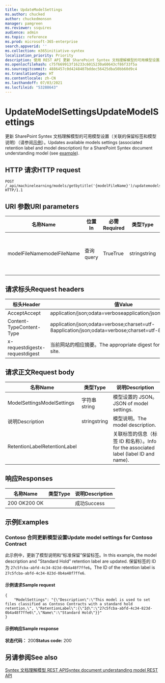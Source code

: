 ```yaml
---
title: UpdateModelSettings
ms.author: chucked
author: chuckedmonson
manager: pamgreen
ms.reviewer: ssquires
audience: admin
ms.topic: reference
ms.prod: microsoft-365-enterprise
search.appverid: ''
ms.collection: m365initiative-syntex
localization_priority: Priority
description: 使用 REST API 更新 SharePoint Syntex 文档理解模型的可用模型设置。
ms.openlocfilehash: c75f669913f16233c6015230a60643cf86f33f5a
ms.sourcegitcommit: 4886457c0d4248407bddec56425dba50bb60d9c4
ms.translationtype: HT
ms.contentlocale: zh-CN
ms.lasthandoff: 07/03/2021
ms.locfileid: "53288643"
---
```

# <a name="updatemodelsettings"></a><span data-ttu-id="484e5-103">UpdateModelSettings</span><span class="sxs-lookup"><span data-stu-id="484e5-103">UpdateModelSettings</span></span>

<span data-ttu-id="484e5-104">更新 SharePoint Syntex 文档理解模型的可用模型设置（关联的保留标签和模型说明）（请参阅[示例](rest-updatemodelsettings-method.md#examples)）。</span><span class="sxs-lookup"><span data-stu-id="484e5-104">Updates available models settings (associated retention label and model description) for a SharePoint Syntex document understanding model (see [example](rest-updatemodelsettings-method.md#examples)).</span></span>

## <a name="http-request"></a><span data-ttu-id="484e5-105">HTTP 请求</span><span class="sxs-lookup"><span data-stu-id="484e5-105">HTTP request</span></span>

```HTTP
POST /_api/machinelearning/models/getbytitle('{modelFileName}')/updatemodelsettings HTTP/1.1
```

## <a name="uri-parameters"></a><span data-ttu-id="484e5-106">URI 参数</span><span class="sxs-lookup"><span data-stu-id="484e5-106">URI parameters</span></span>

|<span data-ttu-id="484e5-107">名称</span><span class="sxs-lookup"><span data-stu-id="484e5-107">Name</span></span> |<span data-ttu-id="484e5-108">位置</span><span class="sxs-lookup"><span data-stu-id="484e5-108">In</span></span> |<span data-ttu-id="484e5-109">必需</span><span class="sxs-lookup"><span data-stu-id="484e5-109">Required</span></span>|<span data-ttu-id="484e5-110">类型</span><span class="sxs-lookup"><span data-stu-id="484e5-110">Type</span></span>|<span data-ttu-id="484e5-111">说明</span><span class="sxs-lookup"><span data-stu-id="484e5-111">Description</span></span>|
|-----|---|--------|----|-----------|
|<span data-ttu-id="484e5-112">modelFileName</span><span class="sxs-lookup"><span data-stu-id="484e5-112">modelFileName</span></span>|<span data-ttu-id="484e5-113">查询</span><span class="sxs-lookup"><span data-stu-id="484e5-113">query</span></span>|<span data-ttu-id="484e5-114">True</span><span class="sxs-lookup"><span data-stu-id="484e5-114">True</span></span>|<span data-ttu-id="484e5-115">string</span><span class="sxs-lookup"><span data-stu-id="484e5-115">string</span></span>|<span data-ttu-id="484e5-116">Syntex 模型文件的名称。</span><span class="sxs-lookup"><span data-stu-id="484e5-116">Name of the Syntex model file.</span></span>|

## <a name="request-headers"></a><span data-ttu-id="484e5-117">请求标头</span><span class="sxs-lookup"><span data-stu-id="484e5-117">Request headers</span></span>

| <span data-ttu-id="484e5-118">标头</span><span class="sxs-lookup"><span data-stu-id="484e5-118">Header</span></span> | <span data-ttu-id="484e5-119">值</span><span class="sxs-lookup"><span data-stu-id="484e5-119">Value</span></span> |
|--------|-------|
|<span data-ttu-id="484e5-120">Accept</span><span class="sxs-lookup"><span data-stu-id="484e5-120">Accept</span></span>|<span data-ttu-id="484e5-121">application/json;odata=verbose</span><span class="sxs-lookup"><span data-stu-id="484e5-121">application/json;odata=verbose</span></span>|
|<span data-ttu-id="484e5-122">Content-Type</span><span class="sxs-lookup"><span data-stu-id="484e5-122">Content-Type</span></span>|<span data-ttu-id="484e5-123">application/json;odata=verbose;charset=utf-8</span><span class="sxs-lookup"><span data-stu-id="484e5-123">application/json;odata=verbose;charset=utf-8</span></span>|
|<span data-ttu-id="484e5-124">x-requestdigest</span><span class="sxs-lookup"><span data-stu-id="484e5-124">x-requestdigest</span></span>|<span data-ttu-id="484e5-125">当前网站的相应摘要。</span><span class="sxs-lookup"><span data-stu-id="484e5-125">The appropriate digest for the current site.</span></span>|

## <a name="request-body"></a><span data-ttu-id="484e5-126">请求正文</span><span class="sxs-lookup"><span data-stu-id="484e5-126">Request body</span></span>

|<span data-ttu-id="484e5-127">名称</span><span class="sxs-lookup"><span data-stu-id="484e5-127">Name</span></span>    |<span data-ttu-id="484e5-128">类型</span><span class="sxs-lookup"><span data-stu-id="484e5-128">Type</span></span>   |<span data-ttu-id="484e5-129">说明</span><span class="sxs-lookup"><span data-stu-id="484e5-129">Description</span></span> |
|--------|-------|-------|
|<span data-ttu-id="484e5-130">ModelSettings</span><span class="sxs-lookup"><span data-stu-id="484e5-130">ModelSettings</span></span>|<span data-ttu-id="484e5-131">字符串</span><span class="sxs-lookup"><span data-stu-id="484e5-131">string</span></span>|<span data-ttu-id="484e5-132">模型设置的 JSON。</span><span class="sxs-lookup"><span data-stu-id="484e5-132">JSON of model settings.</span></span>|
|<span data-ttu-id="484e5-133">说明</span><span class="sxs-lookup"><span data-stu-id="484e5-133">Description</span></span>|<span data-ttu-id="484e5-134">string</span><span class="sxs-lookup"><span data-stu-id="484e5-134">string</span></span>|<span data-ttu-id="484e5-135">模型说明。</span><span class="sxs-lookup"><span data-stu-id="484e5-135">The model description.</span></span>|
|<span data-ttu-id="484e5-136">RetentionLabel</span><span class="sxs-lookup"><span data-stu-id="484e5-136">RetentionLabel</span></span>| |<span data-ttu-id="484e5-137">关联标签的信息（标签 ID 和名称）。</span><span class="sxs-lookup"><span data-stu-id="484e5-137">Info for the associated label (label ID and name).</span></span>|

## <a name="responses"></a><span data-ttu-id="484e5-138">响应</span><span class="sxs-lookup"><span data-stu-id="484e5-138">Responses</span></span>

| <span data-ttu-id="484e5-139">名称</span><span class="sxs-lookup"><span data-stu-id="484e5-139">Name</span></span>   | <span data-ttu-id="484e5-140">类型</span><span class="sxs-lookup"><span data-stu-id="484e5-140">Type</span></span>  | <span data-ttu-id="484e5-141">说明</span><span class="sxs-lookup"><span data-stu-id="484e5-141">Description</span></span>|
|--------|-------|------------|
|<span data-ttu-id="484e5-142">200 OK</span><span class="sxs-lookup"><span data-stu-id="484e5-142">200 OK</span></span>| |<span data-ttu-id="484e5-143">成功</span><span class="sxs-lookup"><span data-stu-id="484e5-143">Success</span></span>|

## <a name="examples"></a><span data-ttu-id="484e5-144">示例</span><span class="sxs-lookup"><span data-stu-id="484e5-144">Examples</span></span>

### <a name="update-model-settings-for-contoso-contract"></a><span data-ttu-id="484e5-145">Contoso 合同更新模型设置</span><span class="sxs-lookup"><span data-stu-id="484e5-145">Update model settings for Contoso Contract</span></span>

<span data-ttu-id="484e5-146">此示例中，更新了模型说明和“标准保留”保留标签。</span><span class="sxs-lookup"><span data-stu-id="484e5-146">In this example, the model description and "Standard Hold" retention label are updated.</span></span> <span data-ttu-id="484e5-147">保留标签的 ID 为 `27c5fcba-abfd-4c34-823d-0b4a48f7ffe6`。</span><span class="sxs-lookup"><span data-stu-id="484e5-147">The ID of the retention label is `27c5fcba-abfd-4c34-823d-0b4a48f7ffe6`.</span></span>

#### <a name="sample-request"></a><span data-ttu-id="484e5-148">示例请求</span><span class="sxs-lookup"><span data-stu-id="484e5-148">Sample request</span></span>

```HTTP
{
    "ModelSettings": "{\"Description\":\"This model is used to set files classified as Contoso Contracts with a standard hold retention.\", \"RetentionLabel\":{\"Id\":\"27c5fcba-abfd-4c34-823d-0b4a48f7ffe6\",\"Name\":\"Standard Hold\"}}"
}

```

#### <a name="sample-response"></a><span data-ttu-id="484e5-149">示例响应</span><span class="sxs-lookup"><span data-stu-id="484e5-149">Sample response</span></span>

<span data-ttu-id="484e5-150">**状态代码：** 200</span><span class="sxs-lookup"><span data-stu-id="484e5-150">**Status code:** 200</span></span>

## <a name="see-also"></a><span data-ttu-id="484e5-151">另请参阅</span><span class="sxs-lookup"><span data-stu-id="484e5-151">See also</span></span>

[<span data-ttu-id="484e5-152">Syntex 文档理解模型 REST API</span><span class="sxs-lookup"><span data-stu-id="484e5-152">Syntex document understanding model REST API</span></span>](syntex-model-rest-api.md)
